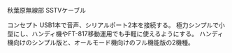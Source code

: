 秋葉原無線部 SSTVケーブル

コンセプト
USB1本で音声、シリアルポート2本を接続する。
極力シンプルで小型にし、ハンディ機やFT-817移動運用でも手軽に使えるようにする。
ハンディ機向けのシンプル版と、オールモード機向けのフル機能版の2機種。
